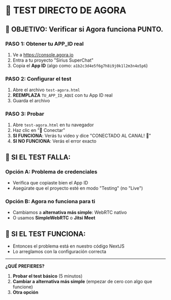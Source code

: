 # 🧪 TEST DIRECTO DE AGORA

## 🎯 OBJETIVO: Verificar si Agora funciona PUNTO.

### PASO 1: Obtener tu APP_ID real
1. Ve a https://console.agora.io
2. Entra a tu proyecto "Sirius SuperChat"
3. Copia el **App ID** (algo como: `a1b2c3d4e5f6g7h8i9j0k1l2m3n4o5p6`)

### PASO 2: Configurar el test
1. Abre el archivo `test-agora.html`
2. **REEMPLAZA** `TU_APP_ID_AQUI` con tu App ID real
3. Guarda el archivo

### PASO 3: Probar
1. Abre `test-agora.html` en tu navegador
2. Haz clic en "🎥 Conectar"
3. **SI FUNCIONA**: Verás tu video y dice "CONECTADO AL CANAL! 🎉"
4. **SI NO FUNCIONA**: Verás el error exacto

## 🚨 SI EL TEST FALLA:

### Opción A: Problema de credenciales
- Verifica que copiaste bien el App ID
- Asegúrate que el proyecto esté en modo "Testing" (no "Live")

### Opción B: Agora no funciona para ti
- Cambiamos a **alternativa más simple**: WebRTC nativo
- O usamos **SimpleWebRTC** o **Jitsi Meet**

## 🚀 SI EL TEST FUNCIONA:
- Entonces el problema está en nuestro código NextJS
- Lo arreglamos con la configuración correcta

---

**¿QUÉ PREFIERES?**

1. **Probar el test básico** (5 minutos)
2. **Cambiar a alternativa más simple** (empezar de cero con algo que funcione)
3. **Otra opción** 
